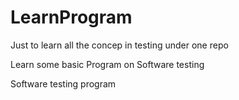 # LearnProgram
Just to learn all the concep in testing under one repo

Learn some basic Program on Software testing

Software testing program
